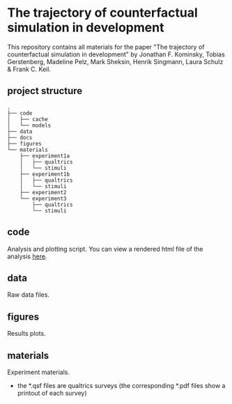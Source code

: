 # The trajectory of counterfactual simulation in development

This repository contains all materials for the paper "The trajectory of counterfactual simulation in development" by Jonathan F. Kominsky, Tobias Gerstenberg, Madeline Pelz, Mark Sheksin, Henrik Singmann, Laura Schulz & Frank C. Keil.

## project structure 

```
.
├── code
│   ├── cache
│   └── models
├── data
├── docs
├── figures
└── materials
    ├── experiment1a
    │   ├── qualtrics
    │   └── stimuli
    ├── experiment1b
    │   ├── qualtrics
    │   └── stimuli
    ├── experiment2
    └── experiment3
        ├── qualtrics
        └── stimuli
```

## code 

Analysis and plotting script. You can view a rendered html file of the analysis [here](https://tobiasgerstenberg.github.io/tracing_counterfactuals/). 

## data 

Raw data files. 

## figures 

Results plots. 

## materials 

Experiment materials. 

- the *.qsf files are qualtrics surveys (the corresponding *.pdf files show a printout of each survey)

